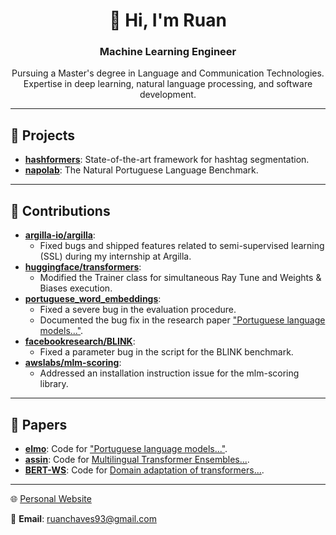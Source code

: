 <h1 align="center">👋 Hi, I'm Ruan</h1>
<h3 align="center">Machine Learning Engineer</h3>

<p align="center">
  Pursuing a Master's degree in Language and Communication Technologies. Expertise in deep learning, natural language processing, and software development.
</p>

---

## 🚀 Projects

- **[hashformers](https://github.com/ruanchaves/hashformers)**: State-of-the-art framework for hashtag segmentation.
- **[napolab](https://github.com/ruanchaves/napolab)**: The Natural Portuguese Language Benchmark.

---

## 🌟 Contributions

- **[argilla-io/argilla](https://github.com/argilla-io/argilla/issues?q=author%3Aruanchaves+)**:
  - Fixed bugs and shipped features related to semi-supervised learning (SSL) during my internship at Argilla.
- **[huggingface/transformers](https://github.com/huggingface/transformers/pull/10823)**:
  - Modified the Trainer class for simultaneous Ray Tune and Weights & Biases execution.
- **[portuguese_word_embeddings](https://github.com/nathanshartmann/portuguese_word_embeddings/pull/11)**:
  - Fixed a severe bug in the evaluation procedure.
  - Documented the bug fix in the research paper ["Portuguese language models..."](https://scholar.google.com/citations?view_op=view_citation&hl=en&user=3JDK8KEAAAAJ&citation_for_view=3JDK8KEAAAAJ:u-x6o8ySG0sC).
- **[facebookresearch/BLINK](https://github.com/facebookresearch/BLINK/pull/25)**:
  - Fixed a parameter bug in the script for the BLINK benchmark.
- **[awslabs/mlm-scoring](https://github.com/awslabs/mlm-scoring/pull/12)**:
  - Addressed an installation instruction issue for the mlm-scoring library.

---

## 📖 Papers

- **[elmo](https://github.com/ruanchaves/elmo)**: Code for ["Portuguese language models..."](https://scholar.google.com/citations?view_op=view_citation&hl=en&user=3JDK8KEAAAAJ&citation_for_view=3JDK8KEAAAAJ:u-x6o8ySG0sC).
- **[assin](https://github.com/ruanchaves/assin)**: Code for [Multilingual Transformer Ensembles...](https://scholar.google.com/citations?view_op=view_citation&hl=pt-PT&user=3JDK8KEAAAAJ&citation_for_view=3JDK8KEAAAAJ:qjMakFHDy7sC).
- **[BERT-WS](https://github.com/ruanchaves/BERT-WS)**: Code for [Domain adaptation of transformers...](https://scholar.google.com/citations?view_op=view_citation&hl=pt-PT&user=3JDK8KEAAAAJ&citation_for_view=3JDK8KEAAAAJ:9yKSN-GCB0IC).

---

🌐 [Personal Website](https://ruanchaves.github.io/)

📧 **Email**: ruanchaves93@gmail.com
